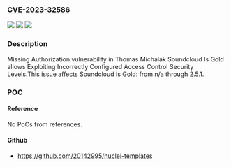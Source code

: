 ### [CVE-2023-32586](https://cve.mitre.org/cgi-bin/cvename.cgi?name=CVE-2023-32586)
![](https://img.shields.io/static/v1?label=Product&message=Soundcloud%20Is%20Gold&color=blue)
![](https://img.shields.io/static/v1?label=Version&message=n%2Fa%3C%3D%202.5.1%20&color=brighgreen)
![](https://img.shields.io/static/v1?label=Vulnerability&message=CWE-862%20Missing%20Authorization&color=brighgreen)

### Description

Missing Authorization vulnerability in Thomas Michalak Soundcloud Is Gold allows Exploiting Incorrectly Configured Access Control Security Levels.This issue affects Soundcloud Is Gold: from n/a through 2.5.1.

### POC

#### Reference
No PoCs from references.

#### Github
- https://github.com/20142995/nuclei-templates

